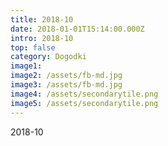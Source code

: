 ```yaml
---
title: 2018-10
date: 2018-01-01T15:14:00.000Z
intro: 2018-10
top: false
category: Dogodki
image1:
image2: /assets/fb-md.jpg
image3: /assets/fb-md.jpg
image4: /assets/secondarytile.png
image5: /assets/secondarytile.png
---
```


2018-10

